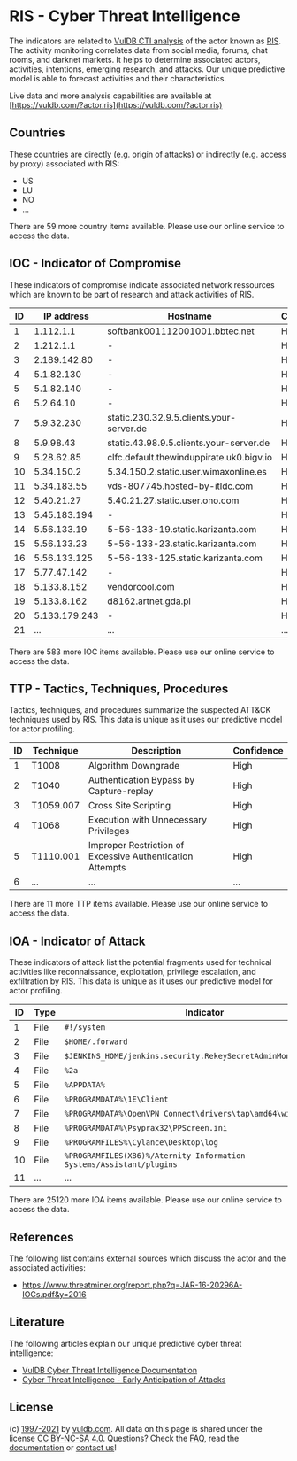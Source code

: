 # RIS - Cyber Threat Intelligence

The indicators are related to [VulDB CTI analysis](https://vuldb.com/?doc.cti) of the actor known as [RIS](https://vuldb.com/?actor.ris). The activity monitoring correlates data from social media, forums, chat rooms, and darknet markets. It helps to determine associated actors, activities, intentions, emerging research, and attacks. Our unique predictive model is able to forecast activities and their characteristics.

Live data and more analysis capabilities are available at [https://vuldb.com/?actor.ris](https://vuldb.com/?actor.ris)

## Countries

These countries are directly (e.g. origin of attacks) or indirectly (e.g. access by proxy) associated with RIS:

* US
* LU
* NO
* ...

There are 59 more country items available. Please use our online service to access the data.

## IOC - Indicator of Compromise

These indicators of compromise indicate associated network ressources which are known to be part of research and attack activities of RIS.

ID | IP address | Hostname | Confidence
-- | ---------- | -------- | ----------
1 | 1.112.1.1 | softbank001112001001.bbtec.net | High
2 | 1.212.1.1 | - | High
3 | 2.189.142.80 | - | High
4 | 5.1.82.130 | - | High
5 | 5.1.82.140 | - | High
6 | 5.2.64.10 | - | High
7 | 5.9.32.230 | static.230.32.9.5.clients.your-server.de | High
8 | 5.9.98.43 | static.43.98.9.5.clients.your-server.de | High
9 | 5.28.62.85 | clfc.default.thewinduppirate.uk0.bigv.io | High
10 | 5.34.150.2 | 5.34.150.2.static.user.wimaxonline.es | High
11 | 5.34.183.55 | vds-807745.hosted-by-itldc.com | High
12 | 5.40.21.27 | 5.40.21.27.static.user.ono.com | High
13 | 5.45.183.194 | - | High
14 | 5.56.133.19 | 5-56-133-19.static.karizanta.com | High
15 | 5.56.133.23 | 5-56-133-23.static.karizanta.com | High
16 | 5.56.133.125 | 5-56-133-125.static.karizanta.com | High
17 | 5.77.47.142 | - | High
18 | 5.133.8.152 | vendorcool.com | High
19 | 5.133.8.162 | d8162.artnet.gda.pl | High
20 | 5.133.179.243 | - | High
21 | ... | ... | ...

There are 583 more IOC items available. Please use our online service to access the data.

## TTP - Tactics, Techniques, Procedures

Tactics, techniques, and procedures summarize the suspected ATT&CK techniques used by RIS. This data is unique as it uses our predictive model for actor profiling.

ID | Technique | Description | Confidence
-- | --------- | ----------- | ----------
1 | T1008 | Algorithm Downgrade | High
2 | T1040 | Authentication Bypass by Capture-replay | High
3 | T1059.007 | Cross Site Scripting | High
4 | T1068 | Execution with Unnecessary Privileges | High
5 | T1110.001 | Improper Restriction of Excessive Authentication Attempts | High
6 | ... | ... | ...

There are 11 more TTP items available. Please use our online service to access the data.

## IOA - Indicator of Attack

These indicators of attack list the potential fragments used for technical activities like reconnaissance, exploitation, privilege escalation, and exfiltration by RIS. This data is unique as it uses our predictive model for actor profiling.

ID | Type | Indicator | Confidence
-- | ---- | --------- | ----------
1 | File | `#!/system` | Medium
2 | File | `$HOME/.forward` | High
3 | File | `$JENKINS_HOME/jenkins.security.RekeySecretAdminMonitor/backups` | High
4 | File | `%2a` | Low
5 | File | `%APPDATA%` | Medium
6 | File | `%PROGRAMDATA%\1E\Client` | High
7 | File | `%PROGRAMDATA%\OpenVPN Connect\drivers\tap\amd64\win10` | High
8 | File | `%PROGRAMDATA%\Psyprax32\PPScreen.ini` | High
9 | File | `%PROGRAMFILES%\Cylance\Desktop\log` | High
10 | File | `%PROGRAMFILES(X86)%/Aternity Information Systems/Assistant/plugins` | High
11 | ... | ... | ...

There are 25120 more IOA items available. Please use our online service to access the data.

## References

The following list contains external sources which discuss the actor and the associated activities:

* https://www.threatminer.org/report.php?q=JAR-16-20296A-IOCs.pdf&y=2016

## Literature

The following articles explain our unique predictive cyber threat intelligence:

* [VulDB Cyber Threat Intelligence Documentation](https://vuldb.com/?doc.cti)
* [Cyber Threat Intelligence - Early Anticipation of Attacks](https://www.scip.ch/en/?labs.20201022)

## License

(c) [1997-2021](https://vuldb.com/?doc.changelog) by [vuldb.com](https://vuldb.com/?doc.about). All data on this page is shared under the license [CC BY-NC-SA 4.0](https://creativecommons.org/licenses/by-nc-sa/4.0/). Questions? Check the [FAQ](https://vuldb.com/?doc.faq), read the [documentation](https://vuldb.com/?doc) or [contact us](https://vuldb.com/?contact)!
